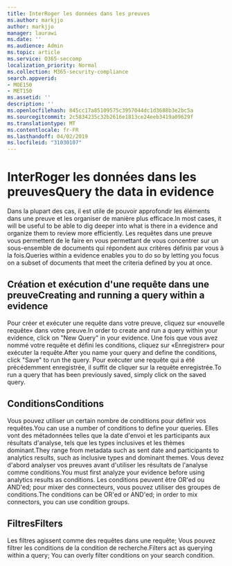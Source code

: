 ```yaml
---
title: InterRoger les données dans les preuves
ms.author: markjjo
author: markjjo
manager: laurawi
ms.date: ''
ms.audience: Admin
ms.topic: article
ms.service: O365-seccomp
localization_priority: Normal
ms.collection: M365-security-compliance
search.appverid:
- MOE150
- MET150
ms.assetid: ''
description: ''
ms.openlocfilehash: 845cc17a85109575c3957044dc1d3688b3e2bc5a
ms.sourcegitcommit: 2c5834235c32b2616e1813ce24eeb3419a09629f
ms.translationtype: MT
ms.contentlocale: fr-FR
ms.lasthandoff: 04/02/2019
ms.locfileid: "31030107"
---
```

# <a name="query-the-data-in-evidence"></a><span data-ttu-id="d5a70-102">InterRoger les données dans les preuves</span><span class="sxs-lookup"><span data-stu-id="d5a70-102">Query the data in evidence</span></span>

<span data-ttu-id="d5a70-103">Dans la plupart des cas, il est utile de pouvoir approfondir les éléments dans une preuve et les organiser de manière plus efficace.</span><span class="sxs-lookup"><span data-stu-id="d5a70-103">In most cases, it will be useful to be able to dig deeper into what is there in a evidence and organize them to review more efficiently.</span></span> <span data-ttu-id="d5a70-104">Les requêtes dans une preuve vous permettent de le faire en vous permettant de vous concentrer sur un sous-ensemble de documents qui répondent aux critères définis par vous à la fois.</span><span class="sxs-lookup"><span data-stu-id="d5a70-104">Queries within a evidence enables you to do so by letting you focus on a subset of documents that meet the criteria defined by you at once.</span></span>

## <a name="creating-and-running-a-query-within-a-evidence"></a><span data-ttu-id="d5a70-105">Création et exécution d'une requête dans une preuve</span><span class="sxs-lookup"><span data-stu-id="d5a70-105">Creating and running a query within a evidence</span></span>

<span data-ttu-id="d5a70-106">Pour créer et exécuter une requête dans votre preuve, cliquez sur «nouvelle requête» dans votre preuve.</span><span class="sxs-lookup"><span data-stu-id="d5a70-106">In order to create and run a query within your evidence, click on "New Query" in your evidence.</span></span> <span data-ttu-id="d5a70-107">Une fois que vous avez nommé votre requête et défini les conditions, cliquez sur «Enregistrer» pour exécuter la requête.</span><span class="sxs-lookup"><span data-stu-id="d5a70-107">After you name your query and define the conditions, click "Save" to run the query.</span></span> <span data-ttu-id="d5a70-108">Pour exécuter une requête qui a été précédemment enregistrée, il suffit de cliquer sur la requête enregistrée.</span><span class="sxs-lookup"><span data-stu-id="d5a70-108">To run a query that has been previously saved, simply click on the saved query.</span></span>

## <a name="conditions"></a><span data-ttu-id="d5a70-109">Conditions</span><span class="sxs-lookup"><span data-stu-id="d5a70-109">Conditions</span></span>

<span data-ttu-id="d5a70-110">Vous pouvez utiliser un certain nombre de conditions pour définir vos requêtes.</span><span class="sxs-lookup"><span data-stu-id="d5a70-110">You can use a number of conditions to define your queries.</span></span> <span data-ttu-id="d5a70-111">Elles vont des métadonnées telles que la date d'envoi et les participants aux résultats d'analyse, tels que les types inclusives et les thèmes dominant.</span><span class="sxs-lookup"><span data-stu-id="d5a70-111">They range from metadata such as sent date and participants to analytics results, such as inclusive types and dominant themes.</span></span> <span data-ttu-id="d5a70-112">Vous devez d'abord analyser vos preuves avant d'utiliser les résultats de l'analyse comme conditions.</span><span class="sxs-lookup"><span data-stu-id="d5a70-112">You must first analyze your evidence before using analytics results as conditions.</span></span> <span data-ttu-id="d5a70-113">Les conditions peuvent être OR'ed ou AND'ed; pour mixer des connecteurs, vous pouvez utiliser des groupes de conditions.</span><span class="sxs-lookup"><span data-stu-id="d5a70-113">The conditions can be OR'ed or AND'ed; in order to mix connectors, you can use condition groups.</span></span>

## <a name="filters"></a><span data-ttu-id="d5a70-114">Filtres</span><span class="sxs-lookup"><span data-stu-id="d5a70-114">Filters</span></span>
<span data-ttu-id="d5a70-115">Les filtres agissent comme des requêtes dans une requête; Vous pouvez filtrer les conditions de la condition de recherche.</span><span class="sxs-lookup"><span data-stu-id="d5a70-115">Filters act as querying within a query; You can overly filter conditions on your search condition.</span></span>


